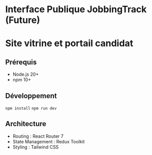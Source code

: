 # Interface Publique JobbingTrack (Future)

# Site vitrine et portail candidat

## Prérequis
- Node.js 20+
- npm 10+

## Développement
`npm install`
`npm run dev`


## Architecture
- Routing : React Router 7
- State Management : Redux Toolkit
- Styling : Tailwind CSS
